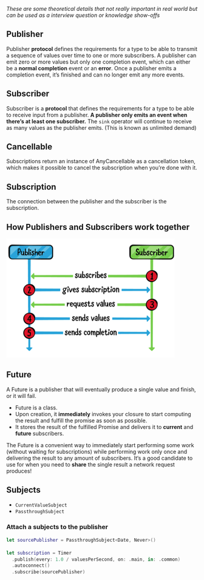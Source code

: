 *These are some theoretical details that not really important in real world but can be used as a interview question or knowledge show-offs*
## Publisher
Publisher **protocol** defines the requirements for a type to be able to transmit a sequence of values over time to one or more subscribers.
A publisher can emit zero or more values but only one completion event, which can either be a **normal completion** event or an **error**. Once a publisher emits a completion event, it’s finished and can no longer emit any more events.
## Subscriber
Subscriber is a **protocol** that defines the requirements for a type to be able to receive input from a publisher.
**A publisher only emits an event when there’s at least one subscriber.**
The `sink` operator will continue to receive as many values as the publisher emits. (This is known as unlimited demand)
## Cancellable
Subscriptions return an instance of AnyCancellable as a cancellation token, which makes it possible to cancel the subscription when you’re done with it.
## Subscription
The connection between the publisher and the subscriber is the subscription.
## How Publishers and Subscribers work together
![](attachments/publisher-subscriber.png)
## Future
A Future is a publisher that will eventually produce a single value and finish, or it will fail.
* Future is a class.
* Upon creation, it **immediately** invokes your closure to start computing the result and fulfill the promise as soon as possible.
* It stores the result of the fulfilled Promise and delivers it to **current** and **future** subscribers.

The Future is a convenient way to immediately start performing some work (without waiting for subscriptions) while performing work only once and delivering the result to any amount of subscribers.
It‘s a good candidate to use for when you need to **share** the single result a network request produces!
## Subjects
* `CurrentValueSubject`
* `PassthroughSubject`
### Attach a subjects to the publisher
``` Swift
let sourcePublisher = PassthroughSubject<Date, Never>()

let subscription = Timer
  .publish(every: 1.0 / valuesPerSecond, on: .main, in: .common)
  .autoconnect()
  .subscribe(sourcePublisher)
```